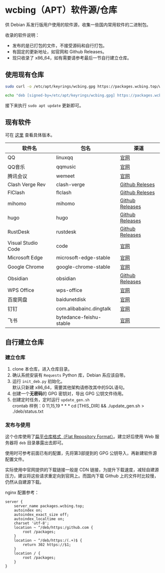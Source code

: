 # wcbing（APT）软件源/仓库

供 Debian 系发行版用户使用的软件源，收集一些国内常用软件的二进制包。

收录的软件说明：
- 发布的是已打包的文件，不接受源码和自行打包。
- 有固定的更新地址，如官网和 Github Releases。
- 现只收录了 x86_64，如有需要请参考最后一节自行建立仓库。

## 使用现有仓库

```sh
sudo curl -o /etc/apt/keyrings/wcbing.gpg https://packages.wcbing.top/wcbing.gpg

echo "deb [signed-by=/etc/apt/keyrings/wcbing.gpg] https://packages.wcbing.top/deb /" | sudo tee /etc/apt/sources.list.d/wcbing.list
```

接下来执行 `sudo apt update` 更新即可。


## 现有软件

可在 [这里](https://packages.wcbing.top/deb/status.txt) 查看具体版本。

|软件名|包名|渠道|
|-|-|-|
|QQ|linuxqq|[官网](https://im.qq.com/linuxqq/)|
|QQ音乐|qqmusic|[官网](https://y.qq.com/download/download.html)|
|腾讯会议|wemeet|[官网](https://meeting.tencent.com/download/)|
|Clash Verge Rev|clash-verge|[Github Releses](https://github.com/clash-verge-rev/clash-verge-rev/releases)|
|FlClash|flclash|[Github Releses](https://github.com/chen08209/FlClash/releases)|
|mihomo|mihomo|[Github Releases](https://github.com/MetaCubeX/mihomo/releases)|
|hugo|hugo|[Github Releases](https://github.com/gohugoio/hugo/releases)|
|RustDesk|rustdesk|[Github Releases](https://github.com/rustdesk/rustdesk/releases)|
|Visual Studio Code|code|[官网](https://code.visualstudio.com)|
|Microsoft Edge|microsoft-edge-stable|[官网](https://www.microsoft.com/en-us/edge/download)|
|Google Chrome|google-chrome-stable|[官网](https://www.google.com/chrome/)|
|Obsidian|obsidian|[Github Releases](https://github.com/obsidianmd/obsidian-releases/releases)|
|WPS Office|wps-office|[官网](https://linux.wps.cn/)|
|百度网盘|baidunetdisk|[官网](https://pan.baidu.com/download)|
|钉钉|com.alibabainc.dingtalk|[官网](https://www.dingtalk.com/download/)|
|飞书|bytedance-feishu-stable|[官网](https://www.feishu.cn/download)|


## 自行建立仓库

### 建立仓库

1. clone 本仓库，进入仓库目录。
2. 确认系统安装有 `Requests` Python 库，Debian 系应该自带。
2. 运行 `init_deb.py` 初始化。  
默认只新建 x86_64，需要其他架构请修改其中的SQL语句。
3. 创建一个**无密码**的 GPG 密钥对，导出 GPG 公钥文件待用。
4. 创建定时任务，定时运行 `update_gen.sh`  
crontab 样例：0 11,15,19 * * * cd [THIS_DIR] && ./update_gen.sh > ./deb/status.txt

### 发布与使用

这个仓库使用了[扁平仓库格式（Flat Repository Format）](https://wiki.debian.org/DebianRepository/Format#Flat_Repository_Format)。建立好后使用 Web 服务器将 `deb` 目录暴露出去即可。

使用时可参考前面已有的配置，先将第3部提到的 GPG 公钥导入，再新建软件源配置文件。

实际使用中官网提供的下载链接一般是 CDN 链接，为提升下载速度，减轻自建源压力，建议将这些请求重定向到官网上。而国内下载 Github 上的文件时比较慢，仍然从自建源下载。

nginx 配置参考：
```nginx
server {
    server_name packages.wcbing.top;
    autoindex on;
    autoindex_exact_size off;
    autoindex_localtime on;
    charset 'utf-8';
    location ~ ^/deb/https:/github.com {
        root /packages;
    }
    location ~ ^/deb/https:/(.+)$ {
        return 302 https://$1;
    }
    location / { 
        root /packages;
    }
}
```